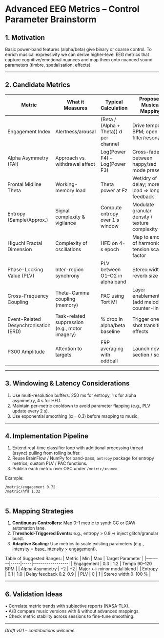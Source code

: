 # Advanced EEG Metrics – Control Parameter Brainstorm

## 1. Motivation
Basic power‐band features (alpha/beta) give binary or coarse control.  To enrich musical expressivity we can derive higher-level EEG metrics that capture cognitive/emotional nuances and map them onto nuanced sound parameters (timbre, spatialisation, effects).

---

## 2. Candidate Metrics
| Metric | What it Measures | Typical Calculation | Proposed Musical Mapping |
|--------|------------------|---------------------|--------------------------|
| Engagement Index | Alertness/arousal | (Beta / (Alpha + Theta))  d per channel | Drive tempo ±5 BPM; open filter/resonance |
| Alpha Asymmetry (FAI) | Approach vs. withdrawal affect | Log(Power F4) – Log(Power F3) | Cross-fade between happy/sad mode preset |
| Frontal Midline Theta | Working-memory load | Theta power at Fz | Wet/dry of delay; more load ⇒ longer feedback |
| Entropy (Sample/Approx.) | Signal complexity & vigilance | Compute entropy over 1 s window | Modulate granular density / texture complexity |
| Higuchi Fractal Dimension | Complexity of oscillations | HFD on 4-s epoch | Map to amount of harmonic tension scaling factor |
| Phase-Locking Value (PLV) | Inter-region synchrony | PLV between O1–O2 in alpha band | Stereo width / reverb size |
| Cross-Frequency Coupling | Theta-Gamma coupling (memory) | PAC using Tort MI | Layer enablement (add melodic counter-line) |
| Event-Related Desynchronisation (ERD) | Task-related suppression (e.g., motor imagery) | % drop in alpha/beta baseline | Trigger one-shot transition effects |
| P300 Amplitude | Attention to targets | ERP averaging with oddball | Launch new section / scene |

---

## 3. Windowing & Latency Considerations
1. Use multi-resolution buffers: 250 ms for entropy, 1 s for alpha asymmetry, 4 s for HFD.  
2. Maintain per-metric cooldown to avoid parameter flapping (e.g., PLV update every 2 s).  
3. Use exponential smoothing (α = 0.3) before mapping to music.

---

## 4. Implementation Pipeline
1. Extend real-time classifier loop with additional processing thread (async) pulling from rolling buffer.  
2. Reuse BrainFlow / NumPy for band-pass; `antropy` package for entropy metrics; custom PLV / PAC functions.  
3. Publish each metric over OSC under `/metric/<name>`.

Example:
```
/metric/engagement 0.72
/metric/hfd 1.32
```

---

## 5. Mapping Strategies
1. **Continuous Controllers:** Map 0–1 metric to synth CC or DAW automation lane.  
2. **Threshold-Triggered Events:** e.g., entropy > 0.8 ⇒ inject glitch/granular burst.  
3. **Adaptive Scaling:** Use metrics to scale existing parameters (e.g., intensity = base_intensity × engagement).

Table of Suggested Ranges:
| Metric | Min | Max | Target Parameter |
|--------|-----|-----|------------------|
| Engagement | 0.3 | 1.2 | Tempo 90–120 BPM |
| Alpha Asymmetry | −2 | +2 | Major ↔ minor modal blend |
| Entropy | 0.1 | 1.0 | Delay feedback 0.2–0.9 |
| PLV | 0 | 1 | Stereo width 0–100 % |

---

## 6. Validation Ideas
• Correlate metric trends with subjective reports (NASA-TLX).  
• A/B compare music versions with & without advanced mappings.  
• Check metric stability across sessions to fine-tune smoothing.

---
*Draft v0.1 – contributions welcome.* 